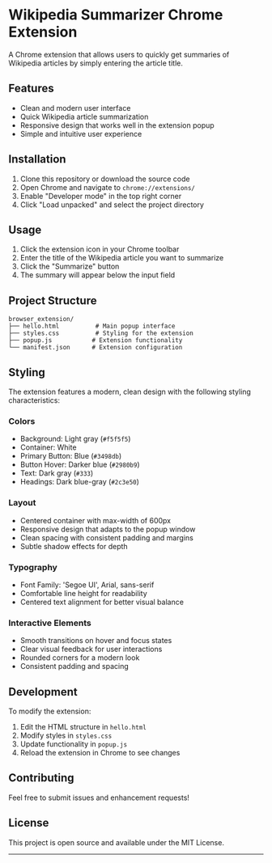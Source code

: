# Wikipedia Summarizer Chrome Extension

A Chrome extension that allows users to quickly get summaries of Wikipedia articles by simply entering the article title.

## Features

- Clean and modern user interface
- Quick Wikipedia article summarization
- Responsive design that works well in the extension popup
- Simple and intuitive user experience

## Installation

1. Clone this repository or download the source code
2. Open Chrome and navigate to `chrome://extensions/`
3. Enable "Developer mode" in the top right corner
4. Click "Load unpacked" and select the project directory

## Usage

1. Click the extension icon in your Chrome toolbar
2. Enter the title of the Wikipedia article you want to summarize
3. Click the "Summarize" button
4. The summary will appear below the input field

## Project Structure

```
browser_extension/
├── hello.html          # Main popup interface
├── styles.css          # Styling for the extension
├── popup.js           # Extension functionality
└── manifest.json      # Extension configuration
```

## Styling

The extension features a modern, clean design with the following styling characteristics:

### Colors
- Background: Light gray (`#f5f5f5`)
- Container: White
- Primary Button: Blue (`#3498db`)
- Button Hover: Darker blue (`#2980b9`)
- Text: Dark gray (`#333`)
- Headings: Dark blue-gray (`#2c3e50`)

### Layout
- Centered container with max-width of 600px
- Responsive design that adapts to the popup window
- Clean spacing with consistent padding and margins
- Subtle shadow effects for depth

### Typography
- Font Family: 'Segoe UI', Arial, sans-serif
- Comfortable line height for readability
- Centered text alignment for better visual balance

### Interactive Elements
- Smooth transitions on hover and focus states
- Clear visual feedback for user interactions
- Rounded corners for a modern look
- Consistent padding and spacing

## Development

To modify the extension:

1. Edit the HTML structure in `hello.html`
2. Modify styles in `styles.css`
3. Update functionality in `popup.js`
4. Reload the extension in Chrome to see changes

## Contributing

Feel free to submit issues and enhancement requests!

## License

This project is open source and available under the MIT License.

---
